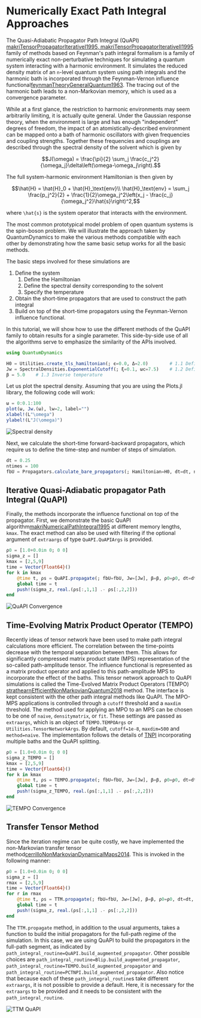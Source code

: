 # Numerically Exact Path Integral Approaches

The Quasi-Adiabatic Propagator Path Integral (QuAPI) [makriTensorPropagatorIterativeI1995, makriTensorPropagatorIterativeII1995](@cite) family of methods based on Feynman's path integral formalism is a family of numerically exact non-perturbative techniques for simulating a quantum system interacting with a harmonic environment. It simulates the reduced density matrix of an `n`-level quantum system using path integrals and the harmonic bath is incorporated through the Feynman-Vernon influence functional[feynmanTheoryGeneralQuantum1963](@cite). The tracing out of the harmonic bath leads to a non-Markovian memory, which is used as a convergence parameter.

While at a first glance, the restriction to harmonic environments may seem arbitrarily limiting, it is actually quite general. Under the Gaussian response theory, when the environment is large and has enough "independent" degrees of freedom, the impact of an atomistically-described environment can be mapped onto a bath of harmonic oscillators with given frequencies and coupling strengths. Together these frequencies and couplings are described through the spectral density of the solvent which is given by
```math
J(\omega) = \frac{\pi}{2} \sum_j \frac{c_j^2}{\omega_j}\delta\left(\omega-\omega_j\right).
```
The full system-harmonic environment Hamiltonian is then given by
```math
\hat{H} = \hat{H}_0 + \hat{H}_\text{env}\\
\hat{H}_\text{env} = \sum_j \frac{p_j^2}{2} + \frac{1}{2}\omega_j^2\left(x_j - \frac{c_j}{\omega_j^2}\hat{s}\right)^2,
```
where ``\hat{s}`` is the system operator that interacts with the environment.

The most common prototypical model problem of open quantum systems is the spin-boson problem. We will illustrate the approach taken by QuantumDynamics to make the various methods compatible with each other by demonstrating how the same basic setup works for all the basic methods.

The basic steps involved for these simulations are

1. Define the system
    1. Define the Hamiltonian
    2. Define the spectral density corresponding to the solvent
    3. Specify the temperature
2. Obtain the short-time propagators that are used to construct the path integral
3. Build on top of the short-time propagators using the Feynman-Vernon influence functional.

In this tutorial, we will show how to use the different methods of the QuAPI family to obtain results for a single parameter. This side-by-side use of all the algorithms serve to emphasize the similarity of the APIs involved.

```julia
using QuantumDynamics

H0 = Utilities.create_tls_hamiltonian(; ϵ=0.0, Δ=2.0)        # 1.1 Define the system Hamiltonian
Jw = SpectralDensities.ExponentialCutoff(; ξ=0.1, ωc=7.5)    # 1.2 Define the spectral density
β = 5.0    # 1.3 Inverse temperature
```

Let us plot the spectral density. Assuming that you are using the Plots.jl library, the following code will work:
```julia
ω = 0:0.1:100
plot(ω, Jw.(ω), lw=2, label="")
xlabel!(L"\omega")
ylabel!(L"J(\omega)")
```

![Spectral density](../tutorial_examples/spectral_density.png)

Next, we calculate the short-time forward-backward propagators, which require us to define the time-step and number of steps of simulation.
```julia
dt = 0.25
ntimes = 100
fbU = Propagators.calculate_bare_propagators(; Hamiltonian=H0, dt=dt, ntimes=ntimes)
```

## Iterative Quasi-Adiabatic propagator Path Integral (QuAPI)
Finally, the methods incorporate the influence functional on top of the propagator. First, we demonstrate the basic QuAPI algorithm[makriNumericalPathIntegral1995](@cite) at different memory lengths, `kmax`. The exact method can also be used with filtering if the optional argument of `extraargs` of type `QuAPI.QuAPIArgs` is provided.
```julia
ρ0 = [1.0+0.0im 0; 0 0]
sigma_z = []
kmax = [2,5,9]
time = Vector{Float64}()
for k in kmax
    @time t, ρs = QuAPI.propagate(; fbU=fbU, Jw=[Jw], β=β, ρ0=ρ0, dt=dt, ntimes=ntimes, kmax=k)
    global time = t
    push!(sigma_z, real.(ρs[:,1,1] .- ρs[:,2,2]))
end
```

![QuAPI Convergence](../tutorial_examples/QuAPI.png)

## Time-Evolving Matrix Product Operator (TEMPO)
Recently ideas of tensor network have been used to make path integral calculations more efficient. The correlation between the time-points decrease with the temporal separation between them. This allows for significantly compressed matrix product state (MPS) representation of the so-called path-amplitude tensor. The influence functional is represented as a matrix product operator and applied to this path-amplitude MPS to incorporate the effect of the baths. This tensor network approach to QuAPI simulations is called the Time-Evolved Matrix Product Operators (TEMPO) [strathearnEfficientNonMarkovianQuantum2018](@cite) method. The interface is kept consistent with the other path integral methods like QuAPI. The MPO-MPS applications is controlled through a `cutoff` threshold and a `maxdim` threshold. The method used for applying an MPO to an MPS can be chosen to be one of `naive`, `densitymatrix`, or `fit`. These settings are passed as `extraargs`, which is an object of `TEMPO.TEMPOArgs` or `Utilities.TensorNetworkArgs`. By default, `cutoff=1e-8`, `maxdim=500` and `method=naive`. The implementation follows the details of [TNPI](https://arxiv.org/abs/2106.12523) incorporating multiple baths and the QuAPI splitting.
```julia
ρ0 = [1.0+0.0im 0; 0 0]
sigma_z_TEMPO = []
kmax = [2,5,9]
time = Vector{Float64}()
for k in kmax
    @time t, ρs = TEMPO.propagate(; fbU=fbU, Jw=[Jw], β=β, ρ0=ρ0, dt=dt, ntimes=ntimes, kmax=k)
    global time = t
    push!(sigma_z_TEMPO, real.(ρs[:,1,1] .- ρs[:,2,2]))
end
```

![TEMPO Convergence](../tutorial_examples/TEMPO.png)

## Transfer Tensor Method
Since the iteration regime can be quite costly, we have implemented the non-Markovian transfer tensor method[cerrilloNonMarkovianDynamicalMaps2014](@cite). This is invoked in the following manner:
```julia
ρ0 = [1.0+0.0im 0; 0 0]
sigma_z = []
rmax = [2,5,9]
time = Vector{Float64}()
for r in rmax
    @time t, ρs = TTM.propagate(; fbU=fbU, Jw=[Jw], β=β, ρ0=ρ0, dt=dt, ntimes=ntimes, rmax=r, extraargs=QuAPI.QuAPIArgs(), path_integral_routine=QuAPI.build_augmented_propagator)
    global time = t
    push!(sigma_z, real.(ρs[:,1,1] .- ρs[:,2,2]))
end
```
The `TTM.propagate` method, in addition to the usual arguments, takes a function to build the initial propagators for the full-path regime of the simulation. In this case, we are using QuAPI to build the propagators in the full-path segment, as indicated by `path_integral_routine=QuAPI.build_augmented_propagator`. Other possible choices are `path_integral_routine=Blip.build_augmented_propagator`, `path_integral_routine=TEMPO.build_augmented_propagator` and `path_integral_routine=PCTNPI.build_augmented_propagator`. Also notice that because each of these `path_integral_routine`s take different `extraargs`, it is not possible to provide a default. Here, it is necessary for the `extraargs` to be provided and it needs to be consistent with the `path_integral_routine`.

![TTM QuAPI](../tutorial_examples/QuAPI-TTM.png)